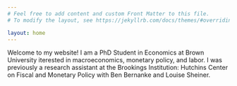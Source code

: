 ```yaml
---
# Feel free to add content and custom Front Matter to this file.
# To modify the layout, see https://jekyllrb.com/docs/themes/#overriding-theme-defaults

layout: home
---
```


Welcome to my website! I am a PhD Student in Economics at Brown University iterested in macroeconomics, monetary policy, and labor. I was previously a research assistant at the Brookings Institution: Hutchins Center on Fiscal and Monetary Policy with Ben Bernanke and Louise Sheiner.
